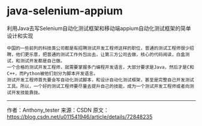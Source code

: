 # java-selenium-appium
利用Java去写Selenium自动化测试框架和移动端appium自动化测试框架的简单设计和实现

    中国的一些前列的科技类公司都是有招聘测试开发工程师这样的职位，普通的测试工程师很少招聘，他们更乐意，把普通的测试工作外包出去，让第三方公司去做，核心的代码阅读，白盒测试，和测试开发都是自己做。
    一个合格的测试开发工程师，就需要掌握多门编程开发语言，大部分要求是Java，然后才是C和C++，而Python被他们划分为脚本开发语言。
    测试开发工程师首先要会写自动化测试脚本，和设计自动化测试框架，甚至是完整自己开发测试工具。所以，一个好的测试工程师要尽量去提升自己的技能，成为一个测试开发工程师或者向测试开发技能靠拢。

--------------------- 
作者：Anthony_tester 
来源：CSDN 
原文：https://blog.csdn.net/u011541946/article/details/72848235 
